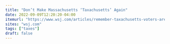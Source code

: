 ```yaml
---
title: "Don’t Make Massachusetts ‘Taxachusetts’ Again"
date: 2022-09-09T12:20:20-04:00
itemurl: "https://www.wsj.com/articles/remember-taxachusetts-voters-are-being-asked-to-bring-it-back-massachusetts-constitutional-amendment-surcharge-warren-wage-exodus-capital-gains-budget-surplus-tax-hike-11662746202?mod=opinion_lead_pos6"
sites: "wsj.com"
tags: ["taxes"]
draft: false
---
```


